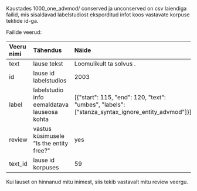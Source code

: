 

Kaustades 1000_one_advmod/ conserved ja unconserved on csv laiendiga failid, mis sisaldavad labelstudiost eksporditud infot koos vastavate korpuse tektide id-ga.

Failide veerud:

| Veeru nimi | Tähendus | Näide |
|:-------|:---|:---|
| text              | lause tekst                   | Loomulikult ta solvus .      |
| id             | lause id labelstudios   | 2003        |
| label      | labelstudio info eemaldatava lauseosa kohta     | [{"start": 115, "end": 120, "text": "umbes", "labels": ["stanza_syntax_ignore_entity_advmod"]}]         |
| review          | vastus küsimusele "Is the entity free?"              | yes  |
|text_id   |  lause id korpuses   |   59


Kui lauset on hinnanud mitu inimest, siis tekib vastavalt mitu review veergu.
